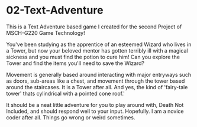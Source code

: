 # 02-Text-Adventure

This is a Text Adventure based game I created for the second Project of MSCH-G220 Game Technology!

You've been studying as the apprentice of an esteemed Wizard who lives in a Tower, but now your beloved mentor has gotten terribly ill with a magical sickness and you must find the potion to cure him! Can you explore the Tower and find the items you'll need to save the Wizard?

Movement is generally based around interacting with major entryways such as doors, sub-areas like a chest, and movement through the tower based around the staircases. It is a Tower after all. And yes, the kind of 'fairy-tale tower' thats cylindrical with a pointed cone roof.'

It should be a neat little adventure for you to play around with, Death Not Included, and should respond well to your input. Hopefully.
I am a novice coder after all. Things go wrong or weird sometimes.
